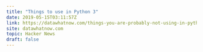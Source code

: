 ```yaml
---
title: "Things to use in Python 3"
date: 2019-05-15T03:11:57Z
link: https://datawhatnow.com/things-you-are-probably-not-using-in-python-3-but-should/?utm_medium=RSS&utm_source=hune
site: datawhatnow.com
topic: Hacker News
draft: false
---
```

